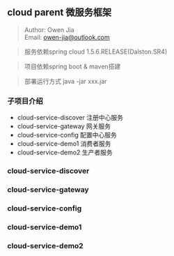 ## cloud parent 微服务框架

> Author: Owen Jia    
> Email:  owen-jia@outlook.com

> 服务依赖spring cloud 1.5.6.RELEASE(Dalston.SR4)

> 项目依赖spring boot & maven搭建

> 部署运行方式 java -jar xxx.jar

### 子项目介绍

- cloud-service-discover 注册中心服务
- cloud-service-gateway 网关服务
- cloud-service-config 配置中心服务
- cloud-service-demo1 消费者服务
- cloud-service-demo2 生产者服务


### cloud-service-discover

### cloud-service-gateway

### cloud-service-config

### cloud-service-demo1

### cloud-service-demo2



